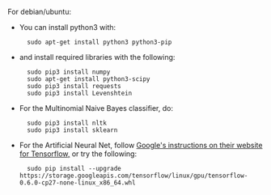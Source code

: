 For debian/ubuntu:
  * You can install python3 with:

          sudo apt-get install python3 python3-pip
  * and install required libraries with the following:

          sudo pip3 install numpy
          sudo apt-get install python3-scipy
          sudo pip3 install requests
          sudo pip3 install Levenshtein

  * For the Multinomial Naive Bayes classifier, do:

          sudo pip3 install nltk
          sudo pip3 install sklearn
  * For the Artificial Neural Net, follow [Google's instructions on their website for Tensorflow,](https://www.tensorflow.org/versions/master/get_started/os_setup.html) or try the following:

          sudo pip install --upgrade https://storage.googleapis.com/tensorflow/linux/gpu/tensorflow-0.6.0-cp27-none-linux_x86_64.whl